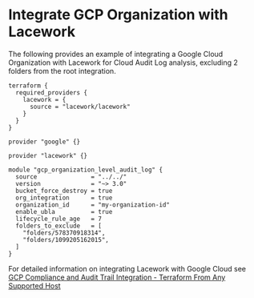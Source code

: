 # Integrate GCP Organization with Lacework
The following provides an example of integrating a Google Cloud Organization with Lacework for Cloud
Audit Log analysis, excluding 2 folders from the root integration.

```hcl
terraform {
  required_providers {
    lacework = {
      source = "lacework/lacework"
    }
  }
}

provider "google" {}

provider "lacework" {}

module "gcp_organization_level_audit_log" {
  source               = "../../"
  version              = "~> 3.0"
  bucket_force_destroy = true
  org_integration      = true
  organization_id      = "my-organization-id"
  enable_ubla          = true
  lifecycle_rule_age   = 7
  folders_to_exclude   = [
    "folders/578370918314", 
    "folders/1099205162015",
  ] 
}
```

For detailed information on integrating Lacework with Google Cloud see [GCP Compliance and Audit Trail Integration - Terraform From Any Supported Host](https://docs.lacework.com/gcp-compliance-and-audit-log-integration-terraform-from-any-supported-host)
